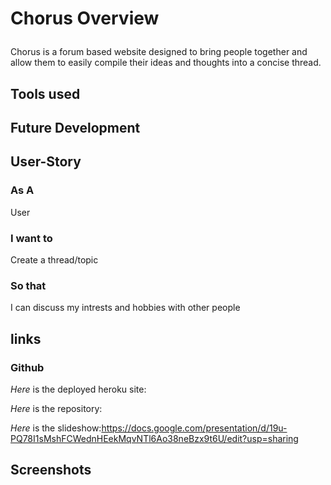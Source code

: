 # Chorus Overview<p>
Chorus is a forum based website designed to bring people together and allow them to easily compile their ideas and thoughts into a concise thread.<p>
## Tools used 

## Future Development


## User-Story 
### As A 
  User

### I want to
  Create a thread/topic

### So that 
I can discuss my intrests and hobbies with other people

## links 
### Github
*Here* is the deployed heroku site:<p>
*Here* is the repository:<p>
*Here* is the slideshow:https://docs.google.com/presentation/d/19u-PQ78I1sMshFCWednHEekMqvNTl6Ao38neBzx9t6U/edit?usp=sharing<p>

## Screenshots
